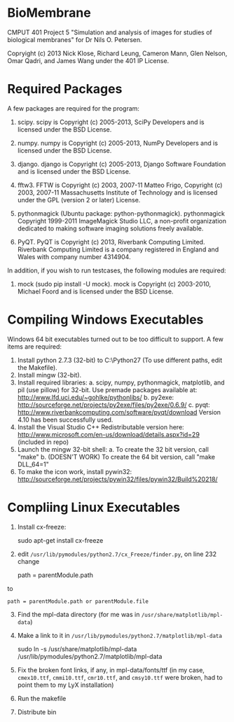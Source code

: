 BioMembrane
===========

CMPUT 401 Project 5 "Simulation and analysis of images for studies of biological
membranes" for Dr Nils O. Petersen.

Copryight (c) 2013 Nick Klose, Richard Leung, Cameron Mann, Glen Nelson, Omar
Qadri, and James Wang under the 401 IP License.

Required Packages
=================
A few packages are required for the program:

1. scipy. scipy is Copyright (c) 2005-2013, SciPy Developers and is licensed
   under the BSD License.
2. numpy. numpy is Copyright (c) 2005-2013, NumPy Developers and is licensed
   under the BSD License.
3. django. django is Copyright (c) 2005-2013, Django Software Foundation and
   is licensed under the BSD License.
4. fftw3. FFTW is Copyright (c) 2003, 2007-11 Matteo Frigo,
   Copyright (c) 2003, 2007-11 Massachusetts Institute of Technology
   and is licensed under the GPL (version 2 or later) License.
5. pythonmagick (Ubuntu package: python-pythonmagick). pythonmagick Copyright
1999-2011 ImageMagick Studio LLC, a non-profit organization dedicated to making
software imaging solutions freely available.

6. PyQT. PyQT is Copyright (c) 2013, Riverbank Computing Limited.
   Riverbank Computing Limited is a company registered in England and Wales
   with company number 4314904.

In addition, if you wish to run testcases, the following modules are required:

1. mock (sudo pip install -U mock). mock is Copyright (c) 2003-2010, Michael
   Foord and is licensed under the BSD License.


Compiling Windows Executables
=============================
Windows 64 bit executables turned out to be too difficult to support.
A few items are required:

1. Install python 2.7.3 (32-bit) to C:\Python27 (To use different paths,
   edit the Makefile).
2. Install mingw (32-bit).
3. Install required libraries:
     a. scipy, numpy, pythonmagick, matplotlib, and pil (use pillow) for
        32-bit. Use premade packages available at:
        http://www.lfd.uci.edu/~gohlke/pythonlibs/
	 b. py2exe: http://sourceforge.net/projects/py2exe/files/py2exe/0.6.9/
	 c. pyqt: http://www.riverbankcomputing.com/software/pyqt/download
	    Version 4.10 has been successfully used.
4. Install the Visual Studio C++ Redistributable version here:
   http://www.microsoft.com/en-us/download/details.aspx?id=29 (included in repo)
5. Launch the mingw 32-bit shell:
     a. To create the 32 bit version, call "make"
     b. (DOESN'T WORK) To create the 64 bit version, call "make DLL_64=1"
6. To make the icon work, install pywin32:
   http://sourceforge.net/projects/pywin32/files/pywin32/Build%20218/

Compliing Linux Executables
===========================
1. Install cx-freeze:

    sudo apt-get install cx-freeze

2. edit `/usr/lib/pymodules/python2.7/cx_Freeze/finder.py`, on line 232 change

    path = parentModule.path

to

    path = parentModule.path or parentModule.file

3. Find the mpl-data directory (for me was in `/usr/share/matplotlib/mpl-data`)
4. Make a link to it in `/usr/lib/pymodules/python2.7/matplotlib/mpl-data`

    sudo ln -s /usr/share/matplotlib/mpl-data /usr/lib/pymodules/python2.7/matplotlib/mpl-data

5. Fix the broken font links, if any, in mpl-data/fonts/ttf (in my case,
   `cmex10.ttf`, `cmmi10.ttf`, `cmr10.ttf`, and `cmsy10.ttf` were broken, had to
    point them to my LyX installation)
6. Run the makefile
7. Distribute bin